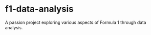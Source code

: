# f1-data-analysis
  A passion project exploring various aspects of Formula 1 through data analysis.

